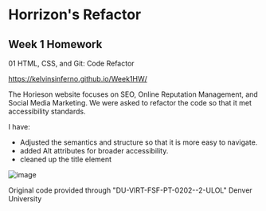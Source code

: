 # Horrizon's Refactor
## Week 1 Homework
01 HTML, CSS, and Git: Code Refactor

https://kelvinsinferno.github.io/Week1HW/

The Horieson website focuses on SEO, Online Reputation Management, and Social Media Marketing.
We were asked to refactor the code so that it met accessibility standards. 

I have:
- Adjusted the semantics and structure so that it is more easy to navigate.
- added Alt attributes for broader accessibility.
- cleaned up the title element

![image](https://user-images.githubusercontent.com/24360333/155862733-bf1692fa-68ec-419f-9085-ac8fe716f1c7.png)


Original code provided through "DU-VIRT-FSF-PT-0202--2-ULOL" Denver University
